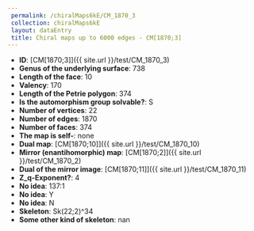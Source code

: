 ```yaml
--- 
 permalink: /chiralMaps6kE/CM_1870_3 
 collection: chiralMaps6kE
 layout: dataEntry
 title: Chiral maps up to 6000 edges - CM[1870;3]
---
```


- **ID**: [CM[1870;3]]({{ site.url }}/test/CM_1870_3)
- **Genus of the underlying surface**: 738
- **Length of the face**: 10
- **Valency**: 170
- **Length of the Petrie polygon**: 374
- **Is the automorphism group solvable?**: S
- **Number of vertices**: 22
- **Number of edges**: 1870
- **Number of faces**: 374
- **The map is self-**: none
- **Dual map**: [CM[1870;10]]({{ site.url }}/test/CM_1870_10)
- **Mirror (enantihomorphic) map**: [CM[1870;2]]({{ site.url }}/test/CM_1870_2)
- **Dual of the mirror image**: [CM[1870;11]]({{ site.url }}/test/CM_1870_11)
- **Z_q-Exponent?**: 4
- **No idea**:  137:1
- **No idea**: Y
- **No idea**: N
- **Skeleton**: Sk(22;2)^34
- **Some other kind of skeleton**: nan
